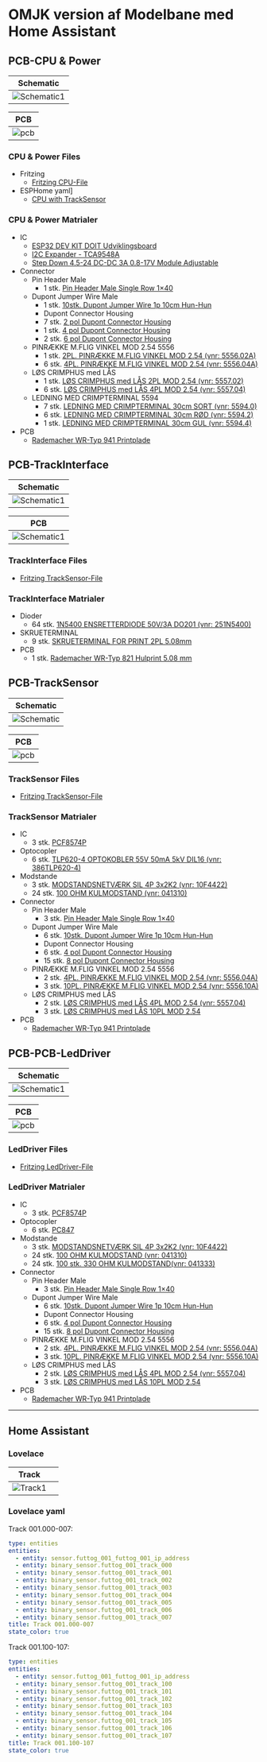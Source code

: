 # OMJK version af Modelbane med Home Assistant

## PCB-CPU & Power

|Schematic|
|:---:|
|![Schematic1](./Fritzing/PCB-CPU/PCB-CPU_and_Power_schem.png)|

|PCB|
|:---:|
|![pcb](./Fritzing/PCB-CPU/PCB-CPU_and_Power_bb.png)|

### CPU & Power Files

* Fritzing
  * [Fritzing CPU-File](./Fritzing/PCB-CPU/PCB-CPU_and_Power.fzz)
* ESPHome yaml]
  * [CPU with TrackSensor]()

### CPU & Power Matrialer

* IC 
  * [ESP32 DEV KIT DOIT Udviklingsboard](https://ebits.dk/products/esp32-dev-kit-doit-udviklingsboard?_pos=2&_sid=e219da91c&_ss=r "ebits.dk")
  * [I2C Expander - TCA9548A](https://arduinotech.dk/shop/8-channel-i2c-muti-channel-expansion-development-board/ "Arduino Tech.dk")
  * [Step Down 4.5-24 DC-DC 3A 0.8-17V Module Adjustable](https://ardustore.dk/produkt/step-down-4-5-24-dc-dc-3a-0-8-17v-module-adjustable "ardustore.dk")
* Connector
  * Pin Header Male
    * 1 stk. [Pin Header Male Single Row 1×40](https://ardustore.dk/produkt/pin-header-male-single-row-1x40 "ardustore.dk")
  * Dupont Jumper Wire Male
    * 1 stk. [10stk. Dupont Jumper Wire 1p 10cm Hun-Hun](https://arduinotech.dk/shop/dupont-jumper-wire-1p-10cm/  "Arduino Tech.dk")
    * Dupont Connector Housing
    * 7 stk. [2 pol Dupont Connector Housing](https://arduinotech.dk/shop/dupont-stik-1p-10p-diy/)
    * 1 stk. [4 pol Dupont Connector Housing](https://arduinotech.dk/shop/dupont-stik-1p-10p-diy/)
    * 2 stk. [6 pol Dupont Connector Housing](https://arduinotech.dk/shop/dupont-stik-1p-10p-diy/)
  * PINRÆKKE M.FLIG VINKEL MOD 2.54 5556
    * 1 stk. [2PL. PINRÆKKE M.FLIG VINKEL MOD 2.54 (vnr: 5556.02A)](https://el-supply.dk/2pl-pinraekke-mflig-vinkel-mod-254/varenummer/0-5556.02A "el-supply.dk")
    * 6 stk. [4PL. PINRÆKKE M.FLIG VINKEL MOD 2.54 (vnr: 5556.04A)](https://el-supply.dk/4pl-pinraekke-mflig-vinkel-mod-254/varenummer/0-5556.04A "el-supply.dk")
  * LØS CRIMPHUS med LÅS
    * 1 stk. [LØS CRIMPHUS med LÅS 2PL MOD 2.54 (vnr: 5557.02)](https://el-supply.dk/loes-crimphus-med-laas-2pl-mod-254/varenummer/0-5557.02 "el-supply.dk")
    * 6 stk. [LØS CRIMPHUS med LÅS 4PL MOD 2.54 (vnr: 5557.04)](https://el-supply.dk/loes-crimphus-med-laas-6pl-mod-254/varenummer/0-5557.04 "el-supply.dk")
  * LEDNING MED CRIMPTERMINAL 5594
    * 7 stk. [LEDNING MED CRIMPTERMINAL 30cm SORT (vnr: 5594.0)](https://el-supply.dk/ledning-med-crimpterminal-30cm-sort/varenummer/0-5594.0 "el-supply.dk")
    * 6 stk. [LEDNING MED CRIMPTERMINAL 30cm RØD (vnr: 5594.2)](https://el-supply.dk/ledning-med-crimpterminal-30cm-roed/varenummer/0-5594.2 "el-supply.dk")
    * 1 stk. [LEDNING MED CRIMPTERMINAL 30cm GUL (vnr: 5594.4)](https://el-supply.dk/ledning-med-crimpterminal-30cm-gul/varenummer/0-5594.4 "el-supply.dk")
* PCB
  * [Rademacher WR-Typ 941 Printplade](https://www.conradelektronik.dk/p/rademacher-wr-typ-941-europrintplade-epoxyd-l-x-b-160-mm-x-100-mm-35-m-rastermal-254-mm-indhold-1-stk-529568 "conradelektronik.dk")

## PCB-TrackInterface

|Schematic|
|:---:|
|![Schematic1](./Fritzing/PCB-TrackInterface/TrackInterface_schem.png)|

|PCB|
|:---:|
|![Schematic1](./Fritzing/PCB-TrackInterface/TrackInterface_bb.png)|

### TrackInterface Files

* [Fritzing TrackSensor-File](./Fritzing/PCB-TrackInterface/TrackInterface.fzz)

### TrackInterface Matrialer

* Dioder
  * 64 stk. [1N5400 ENSRETTERDIODE 50V/3A DO201 (vnr: 251N5400)](https://el-supply.dk/soeg/?s=1n5400 "el-supply.dk")
* SKRUETERMINAL
  * 9 stk. [SKRUETERMINAL FOR PRINT 2PL 5.08mm](https://el-supply.dk/skrueterminal-for-print-2pl-508mm/varenummer/624-5512/2 "el-supply.dk")
* PCB
  * 1 stk. [Rademacher WR-Typ 821 Hulprint 5.08 mm](https://www.conradelektronik.dk/p/rademacher-wr-typ-821-printplade-hardt-papir-l-x-b-160-mm-x-100-mm-35-m-rastermal-508-mm-indhold-1-stk-527232 "conradelektronik.dk")

## PCB-TrackSensor

|Schematic|
|:---:|
|![Schematic](./Fritzing/PCB-TrackSensor/PCB-TrackSensor_schem.png)|

|PCB|
|:---:|
|![pcb ](./Fritzing/PCB-TrackSensor/PCB-TrackSensor_bb.png)|

### TrackSensor Files

* [Fritzing TrackSensor-File](./Fritzing/PCB-TrackSensor/PCB-TrackSensor.fzz)

### TrackSensor Matrialer

* IC
  * 3 stk. [PCF8574P](https://softgenie.dk/ic/946-pcf8574.html "softgenie.dk")
* Optocopler
  * 6 stk. [TLP620-4 OPTOKOBLER 55V 50mA 5kV DIL16 (vnr: 386TLP620-4)](https://el-supply.dk/tlp620-4-optokobler-55v-50ma-5kv-dil16/varenummer/0-386TLP620-4 "el-supply.dk")
* Modstande
  * 3 stk. [MODSTANDSNETVÆRK SIL 4P 3x2K2 (vnr: 10F4422)](https://el-supply.dk/modstandsnetvaerk-sil-4p-3x2k2/varenummer/71-10F4422 "el-supply.dk")
  * 24 stk. [100 OHM KULMODSTAND (vnr: 041310)]( https://el-supply.dk/100-stk-100-ohm-kulmodstand/varenummer/0-041310 "el-supply.dk")
* Connector
  * Pin Header Male
    * 3 stk. [Pin Header Male Single Row 1×40](https://ardustore.dk/produkt/pin-header-male-single-row-1x40 "ardustore.dk")
  * Dupont Jumper Wire Male
    * 6 stk. [10stk. Dupont Jumper Wire 1p 10cm Hun-Hun](https://arduinotech.dk/shop/dupont-jumper-wire-1p-10cm/  "Arduino Tech.dk")
    * Dupont Connector Housing
    * 6 stk. [4 pol Dupont Connector Housing](https://arduinotech.dk/shop/dupont-stik-1p-10p-diy/)
    * 15 stk. [8 pol Dupont Connector Housing](https://arduinotech.dk/shop/dupont-stik-1p-10p-diy/)
  * PINRÆKKE M.FLIG VINKEL MOD 2.54 5556
    * 2 stk. [4PL. PINRÆKKE M.FLIG VINKEL MOD 2.54 (vnr: 5556.04A)](https://el-supply.dk/4pl-pinraekke-mflig-vinkel-mod-254/varenummer/0-5556.04A "el-supply.dk")
    * 3 stk. [10PL. PINRÆKKE M.FLIG VINKEL MOD 2.54 (vnr: 5556.10A)](https://el-supply.dk/4pl-pinraekke-mflig-vinkel-mod-254/varenummer/0-5556.10A "el-supply.dk")
  * LØS CRIMPHUS med LÅS
    * 2 stk. [LØS CRIMPHUS med LÅS 4PL MOD 2.54 (vnr: 5557.04)](https://el-supply.dk/loes-crimphus-med-laas-6pl-mod-254/varenummer/0-5557.04 "el-supply.dk")
    * 3 stk. [LØS CRIMPHUS med LÅS 10PL MOD 2.54](https://el-supply.dk/loes-crimphus-med-laas-10pl-mod-254/varenummer/0-5557.10 "el-supply.dk")
* PCB
  * [Rademacher WR-Typ 941 Printplade](https://www.conradelektronik.dk/p/rademacher-wr-typ-941-europrintplade-epoxyd-l-x-b-160-mm-x-100-mm-35-m-rastermal-254-mm-indhold-1-stk-529568 "conradelektronik.dk")

## PCB-PCB-LedDriver

|Schematic|
|:---:|
|![Schematic1](./Fritzing/PCB-LedDriver/PCB-LedDriver_schem.png)|

|PCB|
|:---:|
|![pcb](./Fritzing/PCB-LedDriver/PCB-LedDriver_bb.png)|

### LedDriver Files

* [Fritzing LedDriver-File](./Fritzing/PCB-LedDriver/PCB-LedDriver.fzz)

### LedDriver Matrialer

* IC
  * 3 stk. [PCF8574P](https://softgenie.dk/ic/946-pcf8574.html "softgenie.dk")
* Optocopler
  * 6 stk. [PC847](https://softgenie.dk/ic/302-pc817-opto-coubler.html "softgenie.dk")
* Modstande
  * 3 stk. [MODSTANDSNETVÆRK SIL 4P 3x2K2 (vnr: 10F4422)](https://el-supply.dk/modstandsnetvaerk-sil-4p-3x2k2/varenummer/71-10F4422 "el-supply.dk")
  * 24 stk. [100 OHM KULMODSTAND (vnr: 041310)]( https://el-supply.dk/100-stk-100-ohm-kulmodstand/varenummer/0-041310 "el-supply.dk")
  * 24 stk. [100 stk. 330 OHM KULMODSTAND(vnr: 041333)](https://el-supply.dk/100-stk-330-ohm-kulmodstand/varenummer/0-041333 "el-supply.dk")
* Connector
  * Pin Header Male
    * 3 stk. [Pin Header Male Single Row 1×40](https://ardustore.dk/produkt/pin-header-male-single-row-1x40 "ardustore.dk")
  * Dupont Jumper Wire Male
    * 6 stk. [10stk. Dupont Jumper Wire 1p 10cm Hun-Hun](https://arduinotech.dk/shop/dupont-jumper-wire-1p-10cm/  "Arduino Tech.dk")
    * Dupont Connector Housing
    * 6 stk. [4 pol Dupont Connector Housing](https://arduinotech.dk/shop/dupont-stik-1p-10p-diy/)
    * 15 stk. [8 pol Dupont Connector Housing](https://arduinotech.dk/shop/dupont-stik-1p-10p-diy/)
  * PINRÆKKE M.FLIG VINKEL MOD 2.54 5556
    * 2 stk. [4PL. PINRÆKKE M.FLIG VINKEL MOD 2.54 (vnr: 5556.04A)](https://el-supply.dk/4pl-pinraekke-mflig-vinkel-mod-254/varenummer/0-5556.04A "el-supply.dk")
    * 3 stk. [10PL. PINRÆKKE M.FLIG VINKEL MOD 2.54 (vnr: 5556.10A)](https://el-supply.dk/4pl-pinraekke-mflig-vinkel-mod-254/varenummer/0-5556.10A "el-supply.dk")
  * LØS CRIMPHUS med LÅS
    * 2 stk. [LØS CRIMPHUS med LÅS 4PL MOD 2.54 (vnr: 5557.04)](https://el-supply.dk/loes-crimphus-med-laas-6pl-mod-254/varenummer/0-5557.04 "el-supply.dk")
    * 3 stk. [LØS CRIMPHUS med LÅS 10PL MOD 2.54](https://el-supply.dk/loes-crimphus-med-laas-10pl-mod-254/varenummer/0-5557.10 "el-supply.dk")
* PCB
  * [Rademacher WR-Typ 941 Printplade](https://www.conradelektronik.dk/p/rademacher-wr-typ-941-europrintplade-epoxyd-l-x-b-160-mm-x-100-mm-35-m-rastermal-254-mm-indhold-1-stk-529568 "conradelektronik.dk")

<hr>

## Home Assistant

### Lovelace

|Track||
|:---:|:---:|
|![Track1](./Images/Sk%C3%A6rmbillede%20fra%202023-03-17%2014-30-21.png)|![]()|

### Lovelace yaml

Track 001.000-007:

```yaml
type: entities
entities:
  - entity: sensor.futtog_001_futtog_001_ip_address
  - entity: binary_sensor.futtog_001_track_000
  - entity: binary_sensor.futtog_001_track_001
  - entity: binary_sensor.futtog_001_track_002
  - entity: binary_sensor.futtog_001_track_003
  - entity: binary_sensor.futtog_001_track_004
  - entity: binary_sensor.futtog_001_track_005
  - entity: binary_sensor.futtog_001_track_006
  - entity: binary_sensor.futtog_001_track_007
title: Track 001.000-007
state_color: true

```

Track 001.100-107:

```yaml
type: entities
entities:
  - entity: sensor.futtog_001_futtog_001_ip_address
  - entity: binary_sensor.futtog_001_track_100
  - entity: binary_sensor.futtog_001_track_101
  - entity: binary_sensor.futtog_001_track_102
  - entity: binary_sensor.futtog_001_track_103
  - entity: binary_sensor.futtog_001_track_104
  - entity: binary_sensor.futtog_001_track_105
  - entity: binary_sensor.futtog_001_track_106
  - entity: binary_sensor.futtog_001_track_107
title: Track 001.100-107
state_color: true

```